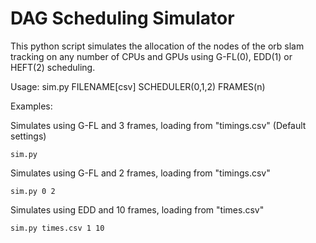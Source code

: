 # DAG Scheduling Simulator
This python script simulates the allocation of the nodes of the orb slam tracking on any number of CPUs and GPUs using G-FL(0), EDD(1) or HEFT(2) scheduling.

Usage: sim.py FILENAME[csv] SCHEDULER(0,1,2) FRAMES(n)

Examples:

Simulates using G-FL and 3 frames, loading from "timings.csv" (Default settings)
```
sim.py
```
Simulates using G-FL and 2 frames, loading from "timings.csv"
```
sim.py 0 2
```
Simulates using EDD and 10 frames, loading from "times.csv"
```
sim.py times.csv 1 10
```